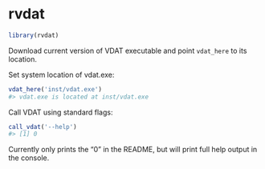 
<!-- README.md is generated from README.Rmd. Please edit that file -->

# rvdat

<!-- badges: start -->
<!-- badges: end -->

``` r
library(rvdat)
```

Download current version of VDAT executable and point `vdat_here` to its
location.

Set system location of vdat.exe:

``` r
vdat_here('inst/vdat.exe')
#> vdat.exe is located at inst/vdat.exe
```

Call VDAT using standard flags:

``` r
call_vdat('--help')
#> [1] 0
```

Currently only prints the “0” in the README, but will print full help
output in the console.
